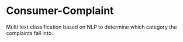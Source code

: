 # Consumer-Complaint
Multi text classification based on NLP to determine which category the complaints fall into.
